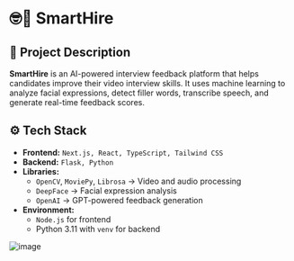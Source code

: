 # 🤓👔 SmartHire

## 📌 Project Description
**SmartHire** is an AI-powered interview feedback platform that helps candidates improve their video interview skills. It uses machine learning to analyze facial expressions, detect filler words, transcribe speech, and generate real-time feedback scores.

## ⚙️ Tech Stack
- **Frontend:** ```Next.js, React, TypeScript, Tailwind CSS```
- **Backend:** ```Flask, Python```
- **Libraries:**  
  - `OpenCV`, `MoviePy`, `Librosa` → Video and audio processing  
  - `DeepFace` → Facial expression analysis  
  - `OpenAI` → GPT-powered feedback generation  
- **Environment:**  
  - ```Node.js``` for frontend  
  - Python 3.11 with `venv` for backend  

![image](https://github.com/user-attachments/assets/a3fe1b03-c9d0-4ed8-8305-cf04e2accca5)

